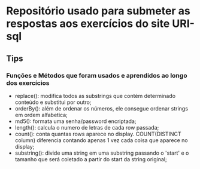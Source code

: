 # Repositório usado para submeter as respostas aos exercícios do site URI-sql

## Tips

### Funções e Métodos que foram usados e aprendidos ao longo dos exercícios

- replace(): modifica todos as substrings que contém determinado conteúdo e substitui por outro;
- orderBy(): além de ordenar os números, ele consegue ordenar strings em ordem alfabetica;
- md5(): formata uma senha/password encriptada;
- length(): calcula o numero de letras de cada row passada;
- count(): conta quantas rows aparece no display. COUNT(DISTINCT column) diferencia contando apenas 1 vez cada coisa que aparece no display;
- substring(): divide uma string em uma substring passando o 'start' e o tamanho que será coletado a partir do start da string original;



